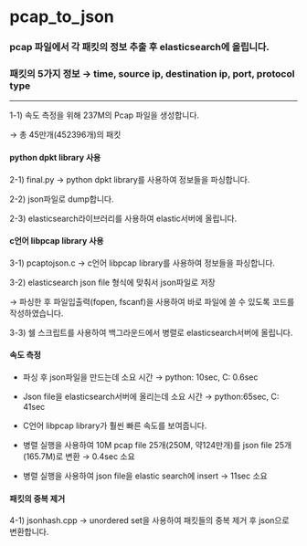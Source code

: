 # pcap_to_json

### pcap 파일에서 각 패킷의 정보 추출 후 elasticsearch에 올립니다.
### 패킷의 5가지 정보 → time, source ip, destination ip, port, protocol type
-----------------
1-1) 속도 측정을 위해 237M의 Pcap 파일을 생성합니다.

 → 총 45만개(452396개)의 패킷

#### python dpkt library 사용
 
2-1) final.py → python dpkt library를 사용하여 정보들을 파싱합니다.

2-2) json파일로 dump합니다.

2-3) elasticsearch라이브러리를 사용하여 elastic서버에 올립니다.

#### c언어 libpcap library 사용

3-1) pcaptojson.c → c언어 libpcap library를 사용하여 정보들을 파싱합니다.

3-2) elasticsearch json file 형식에 맞춰서 json파일로 저장

 → 파싱한 후 파일입출력(fopen, fscanf)을 사용하여 바로 파일에 쓸 수 있도록 코드를 작성하였습니다.
 
3-3) 쉘 스크립트를 사용하여 백그라운드에서 병렬로 elasticsearch서버에 올립니다.

#### 속도 측정

+ 파싱 후 json파일을 만드는데 소요 시간 → python: 10sec, C: 0.6sec
+ Json file을 elasticsearch서버에 올리는데 소요 시간 → python:65sec, C: 41sec
+ C언어 libpcap library가 훨씬 빠른 속도를 보여줍니다.


+ 병렬 실행을 사용하여 10M pcap file 25개(250M, 약124만개)를 json file 25개(165.7M)로 변환 → 0.4sec 소요
+ 병렬 실행을 사용하여 json file을 elastic search에 insert → 11sec 소요

#### 패킷의 중복 제거
4-1) jsonhash.cpp → unordered set을 사용하여 패킷들의 중복 제거 후 json으로 변환합니다.
